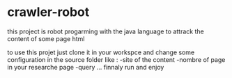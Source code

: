 crawler-robot
=============
this project is robot progarming with the java 
language to attrack the content of some page html

to use this projet 
just clone it in your workspce and change some configuration 
in the source folder like :
-site of the content
-nombre of page in your researche page
-query 
...
finnaly run and enjoy



